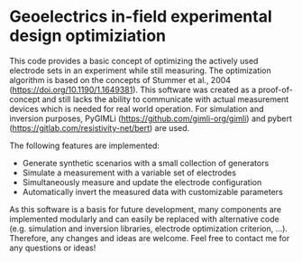 # Geoelectrics in-field experimental design optimiziation
This code provides a basic concept of optimizing the actively used electrode sets in an experiment while still measuring.
The optimization algorithm is based on the concepts of Stummer et al., 2004 (https://doi.org/10.1190/1.1649381).
This software was created as a proof-of-concept and still lacks the ability to communicate with actual measurement devices which is needed for real world operation.
For simulation and inversion purposes, PyGIMLi (https://github.com/gimli-org/gimli) and pybert (https://gitlab.com/resistivity-net/bert) are used.

The following features are implemented:
* Generate synthetic scenarios with a small collection of generators
* Simulate a measurement with a variable set of electrodes
* Simultaneously measure and update the electrode configuration
* Automatically invert the measured data with customizable parameters

As this software is a basis for future development, many components are implemented modularly and can easily be replaced with alternative code (e.g. simulation and inversion libraries, electrode optimization criterion, ...).
Therefore, any changes and ideas are welcome. Feel free to contact me for any questions or ideas!
